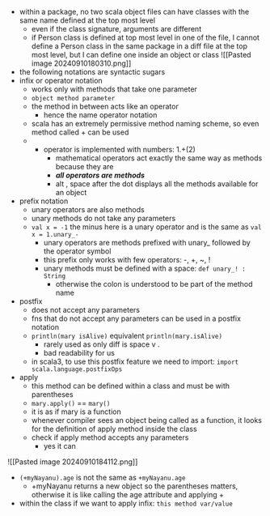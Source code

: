 - within a package, no two scala object files can have classes with the same name defined at the top most level
	- even if the class signature, arguments are different
	- if Person class is defined at top most level in one of the file, I cannot define a Person class in the same package in a diff file at the top most level, but I can define one inside an object or class
 ![[Pasted image 20240910180310.png]]
 - the following notations are syntactic sugars
 - infix or operator notation
	 - works only with methods that take one parameter
	 - `object method parameter`
	 - the method in between acts like an operator
		 - hence the name operator notation
	- scala has an extremely permissive method naming scheme, so even method called + can be used
	- + operator is implemented with numbers: 1.+(2)
		- mathematical operators act exactly the same way as methods because they are
		- ***all operators are methods***
		- alt , space after the dot displays all the methods available for an object
- prefix notation
	- unary operators are also methods
	- unary methods do not take any parameters
	- `val x = -1` the minus here is a unary operator and is the same as `val x = 1.unary_-`
		- unary operators are methods prefixed with unary_ followed by the operator symbol
		- this prefix only works with few operators: -, +, ~, !
		- unary methods must be defined with a space: `def unary_! : String`
			- otherwise the colon is understood to be part of the method name
- postfix
	- does not accept any parameters
	- fns that do not accept any parameters can be used in a postfix notation
	- `println(mary isAlive)` equivalent `println(mary.isAlive)`
		- rarely used as only diff is space v .
		- bad readability for us
	- in scala3, to use this postfix feature we need to import: `import scala.language.postfixOps`
- apply
	- this method can be defined within a class and must be with parentheses
	- `mary.apply()` == `mary()`
	- it is as if mary is a function
	- whenever compiler sees an object being called as a function, it looks for the definition of apply method inside the class
	- check if apply method accepts any parameters
		- yes it can

![[Pasted image 20240910184112.png]]

- `(+myNayanu).age` is not the same as `+myNayanu.age`
	- +myNayanu returns a new object so the parentheses matters, otherwise it is like calling the age attribute and applying +
- within the class if we want to apply infix: `this method var/value`